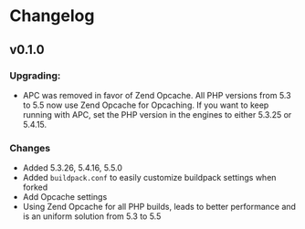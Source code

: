 # Changelog

## v0.1.0

### Upgrading:

* APC was removed in favor of Zend Opcache. All PHP versions from 5.3 to
  5.5 now use Zend Opcache for Opcaching. If you want to keep running
with APC, set the PHP version in the engines to either 5.3.25 or 5.4.15.

### Changes

* Added 5.3.26, 5.4.16, 5.5.0
* Added `buildpack.conf` to easily customize buildpack settings when
  forked
* Add Opcache settings
* Using Zend Opcache for all PHP builds, leads to better performance and
  is an uniform solution from 5.3 to 5.5
